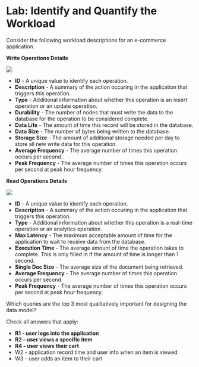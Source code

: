 # Lab: Identify and Quantify the Workload

Consider the following workload descriptions for an e-commerce application.

**Write Operations Details**

![](https://university-courses.s3.amazonaws.com/M320/writes.png)

- **ID** - A unique value to identify each operation.
- **Description** - A summary of the action occuring in the application that triggers this operation.
- **Type** - Additional information about whether this operation is an insert operation or an update operation.
- **Durability** - The number of nodes that must write the data to the database for the operation to be considered complete.
- **Data Life** - The amount of time this record will be stored in the database.
- **Data Size** - The number of bytes being written to the database.
- **Storage Size** - The amount of additional storage needed per day to store all new write data for this operation.
- **Average Frequency** - The average number of times this operation occurs per second.
- **Peak Frequency** - The average number of times this operation occurs per second at peak hour frequency.

**Read Operations Details**

![](https://university-courses.s3.amazonaws.com/M320/reads.png)

- **ID** - A unique value to identify each operation.
- **Description** - A summary of the action occuring in the application that triggers this operation.
- **Type** - Additional information about whether this operation is a real-time operation or an analytics operation.
- **Max Latency** - The maximum acceptable amount of time for the application to wait to receive data from the database.
- **Execution Time** - The average amount of time the operation takes to complete. This is only filled in if the amount of time is longer than 1 second.
- **Single Doc Size** - The average size of the document being retrieved.
- **Average Frequency** - The average number of times this operation occurs per second.
- **Peak Frequency** - The average number of times this operation occurs per second at peak hour frequency.

Which queries are the top 3 most qualitatively important for designing the data model?

Check all answers that apply:

- **R1 - user logs into the application**
- **R2 - user views a specific item**
- **R4 - user views their cart**
- W2 - application record time and user info when an item is viewed
- W3 - user adds an item to their cart
